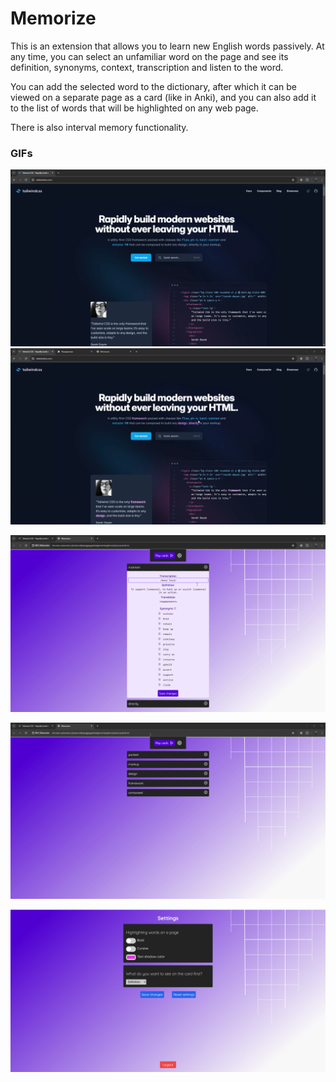 # Memorize

This is an extension that allows you to learn new English words passively. At any time, you can select an unfamiliar word on the page and see its definition, synonyms, context, transcription and listen to the word.

You can add the selected word to the dictionary, after which it can be viewed on a separate page as a card (like in Anki), and you can also add it to the list of words that will be highlighted on any web page.

There is also interval memory functionality.

### GIFs

![1713940673421](image/README/1713940673421.gif)![1713940698188](image/README/1713940698188.gif)

![1713940712684](image/README/1713940712684.gif)

![1713940726772](image/README/1713940726772.gif)

![1713940753198](image/README/1713940753198.png)
